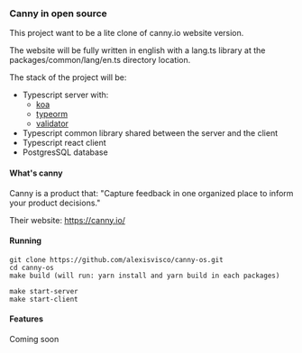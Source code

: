 ### Canny in open source

This project want to be a lite clone of canny.io website version.

The website will be fully written in english with a lang.ts library at the packages/common/lang/en.ts directory location.

The stack of the project will be:
- Typescript server with:
    - [koa](https://github.com/koajs/koa)
    - [typeorm](https://github.com/typeorm/typeorm)
    - [validator](https://github.com/validatorjs/validator.js)
- Typescript common library shared between the server and the client
- Typescript react client
- PostgresSQL database


#### What's canny

Canny is a product that: "Capture feedback in one organized place to inform your product decisions."

Their website: https://canny.io/

#### Running

```
git clone https://github.com/alexisvisco/canny-os.git
cd canny-os
make build (will run: yarn install and yarn build in each packages)

make start-server
make start-client
```


#### Features

Coming soon